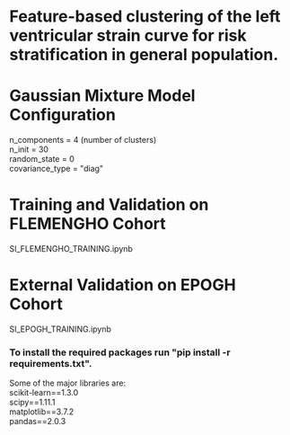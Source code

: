 # Feature-based clustering of the left ventricular strain curve for risk stratification in general population. 

# Gaussian Mixture Model Configuration
n_components = 4 (number of clusters)  
n_init = 30  
random_state = 0  
covariance_type = "diag"  

# Training and Validation on FLEMENGHO Cohort
SI_FLEMENGHO_TRAINING.ipynb

# External Validation on EPOGH Cohort
SI_EPOGH_TRAINING.ipynb

### To install the required packages run "pip install -r requirements.txt". 

Some of the major libraries are:   
scikit-learn==1.3.0  
scipy==1.11.1  
matplotlib==3.7.2  
pandas==2.0.3  
